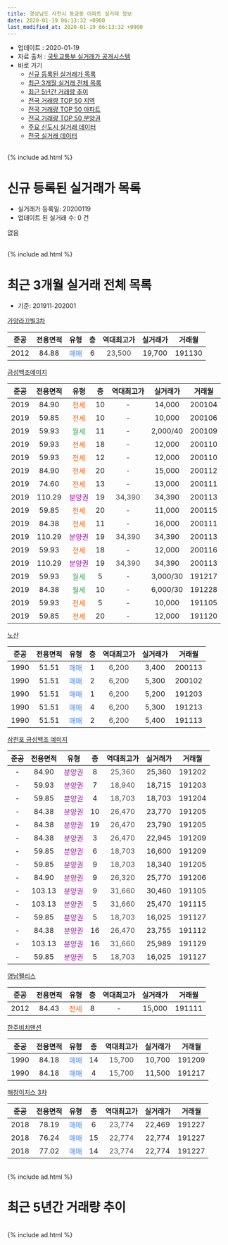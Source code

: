 ```yaml
---
title: 경상남도 사천시 동금동 아파트 실거래 정보
date: 2020-01-19 06:13:32 +0900
last_modified_at: 2020-01-19 06:13:32 +0900
---
```


* 업데이트 : 2020-01-19
* 자료 출처 : [국토교통부 실거래가 공개시스템](http://rt.molit.go.kr)
* 바로 가기
    * [신규 등록된 실거래가 목록](#신규-등록된-실거래가-목록)
    * [최근 3개월 실거래 전체 목록](#최근-3개월-실거래-전체-목록)
    * [최근 5년간 거래량 추이](#최근-5년간-거래량-추이)
    * [전국 거래량 TOP 50 지역](https://apt-info.github.io/apt-trade-info/최근-3개월-전국에서-가장-거래가-많이-발생한-지역)
    * [전국 거래량 TOP 50 아파트](https://apt-info.github.io/apt-trade-info/최근-3개월-전국에서-가장-거래가-많이-발생한-아파트)
    * [전국 거래량 TOP 50 분양권](https://apt-info.github.io/apt-trade-info/최근-3개월-전국에서-가장-거래가-많이-발생한-분양권)
    * [주요 신도시 실거래 데이터](https://apt-info.github.io/apt-trade-info/주요-신도시)
    * [전국 실거래 데이터](https://apt-info.github.io/apt-trade-info/전국)
<br>
{% include ad.html %}
<br>

# 신규 등록된 실거래가 목록
* 실거래가 등록일: 20200119
* 업데이트 된 실거래 수: 0 건

없음

<br>
{% include ad.html %}
<br>

# 최근 3개월 실거래 전체 목록
* 기준: 201911-202001


[가양라끄빌3차](https://search.naver.com/search.naver?query=%EA%B2%BD%EC%83%81%EB%82%A8%EB%8F%84+%EC%82%AC%EC%B2%9C%EC%8B%9C+%EB%8F%99%EA%B8%88%EB%8F%99+%EA%B0%80%EC%96%91%EB%9D%BC%EB%81%84%EB%B9%8C3%EC%B0%A8)

|준공|전용면적|유형|층|역대최고가|실거래가|거래월|
|:---:|:---:|:---:|:---:|:---:|:---:|:---:|
|2012|84.88|<span style="color:#4285f3">매매</span>|6|<span style="color:#444444">23,500</span>|19,700|191130|

[금성백조예미지](https://search.naver.com/search.naver?query=%EA%B2%BD%EC%83%81%EB%82%A8%EB%8F%84+%EC%82%AC%EC%B2%9C%EC%8B%9C+%EB%8F%99%EA%B8%88%EB%8F%99+%EA%B8%88%EC%84%B1%EB%B0%B1%EC%A1%B0%EC%98%88%EB%AF%B8%EC%A7%80)

|준공|전용면적|유형|층|역대최고가|실거래가|거래월|
|:---:|:---:|:---:|:---:|:---:|:---:|:---:|
|2019|84.90|<span style="color:#ff5a00">전세</span>|10|<span style="color:#444444">-</span>|14,000|200104|
|2019|59.85|<span style="color:#ff5a00">전세</span>|10|<span style="color:#444444">-</span>|10,000|200106|
|2019|59.93|<span style="color:#34a853">월세</span>|11|<span style="color:#444444">-</span>|2,000/40|200109|
|2019|59.93|<span style="color:#ff5a00">전세</span>|18|<span style="color:#444444">-</span>|12,000|200110|
|2019|59.93|<span style="color:#ff5a00">전세</span>|12|<span style="color:#444444">-</span>|12,000|200110|
|2019|84.90|<span style="color:#ff5a00">전세</span>|20|<span style="color:#444444">-</span>|15,000|200112|
|2019|74.60|<span style="color:#ff5a00">전세</span>|13|<span style="color:#444444">-</span>|13,000|200111|
|2019|110.29|<span style="color:#9C11A5">분양권</span>|19|<span style="color:#444444">34,390</span>|34,390|200113|
|2019|59.85|<span style="color:#ff5a00">전세</span>|20|<span style="color:#444444">-</span>|11,000|200115|
|2019|84.38|<span style="color:#ff5a00">전세</span>|11|<span style="color:#444444">-</span>|16,000|200111|
|2019|110.29|<span style="color:#9C11A5">분양권</span>|19|<span style="color:#444444">34,390</span>|34,390|200113|
|2019|59.93|<span style="color:#ff5a00">전세</span>|18|<span style="color:#444444">-</span>|12,000|200116|
|2019|110.29|<span style="color:#9C11A5">분양권</span>|19|<span style="color:#444444">34,390</span>|34,390|200113|
|2019|59.93|<span style="color:#34a853">월세</span>|5|<span style="color:#444444">-</span>|3,000/30|191217|
|2019|84.38|<span style="color:#34a853">월세</span>|10|<span style="color:#444444">-</span>|6,000/30|191228|
|2019|59.93|<span style="color:#ff5a00">전세</span>|5|<span style="color:#444444">-</span>|10,000|191105|
|2019|59.85|<span style="color:#ff5a00">전세</span>|20|<span style="color:#444444">-</span>|12,000|191120|

[노산](https://search.naver.com/search.naver?query=%EA%B2%BD%EC%83%81%EB%82%A8%EB%8F%84+%EC%82%AC%EC%B2%9C%EC%8B%9C+%EB%8F%99%EA%B8%88%EB%8F%99+%EB%85%B8%EC%82%B0)

|준공|전용면적|유형|층|역대최고가|실거래가|거래월|
|:---:|:---:|:---:|:---:|:---:|:---:|:---:|
|1990|51.51|<span style="color:#4285f3">매매</span>|1|<span style="color:#444444">6,200</span>|3,400|200113|
|1990|51.51|<span style="color:#4285f3">매매</span>|2|<span style="color:#444444">6,200</span>|5,300|200102|
|1990|51.51|<span style="color:#4285f3">매매</span>|1|<span style="color:#444444">6,200</span>|5,200|191203|
|1990|51.51|<span style="color:#4285f3">매매</span>|4|<span style="color:#444444">6,200</span>|5,300|191213|
|1990|51.51|<span style="color:#4285f3">매매</span>|2|<span style="color:#444444">6,200</span>|5,400|191113|

[삼천포 금성백조 예미지](https://search.naver.com/search.naver?query=%EA%B2%BD%EC%83%81%EB%82%A8%EB%8F%84+%EC%82%AC%EC%B2%9C%EC%8B%9C+%EB%8F%99%EA%B8%88%EB%8F%99+%EC%82%BC%EC%B2%9C%ED%8F%AC+%EA%B8%88%EC%84%B1%EB%B0%B1%EC%A1%B0+%EC%98%88%EB%AF%B8%EC%A7%80)

|준공|전용면적|유형|층|역대최고가|실거래가|거래월|
|:---:|:---:|:---:|:---:|:---:|:---:|:---:|
|-|84.90|<span style="color:#9C11A5">분양권</span>|8|<span style="color:#444444">25,360</span>|25,360|191202|
|-|59.93|<span style="color:#9C11A5">분양권</span>|7|<span style="color:#444444">18,940</span>|18,715|191203|
|-|59.85|<span style="color:#9C11A5">분양권</span>|4|<span style="color:#444444">18,703</span>|18,703|191204|
|-|84.38|<span style="color:#9C11A5">분양권</span>|10|<span style="color:#444444">26,470</span>|23,770|191205|
|-|84.38|<span style="color:#9C11A5">분양권</span>|19|<span style="color:#444444">26,470</span>|23,790|191205|
|-|84.38|<span style="color:#9C11A5">분양권</span>|3|<span style="color:#444444">26,470</span>|22,945|191209|
|-|59.85|<span style="color:#9C11A5">분양권</span>|6|<span style="color:#444444">18,703</span>|16,600|191209|
|-|59.85|<span style="color:#9C11A5">분양권</span>|9|<span style="color:#444444">18,703</span>|18,340|191205|
|-|84.90|<span style="color:#9C11A5">분양권</span>|9|<span style="color:#444444">26,320</span>|25,770|191206|
|-|103.13|<span style="color:#9C11A5">분양권</span>|9|<span style="color:#444444">31,660</span>|30,460|191105|
|-|103.13|<span style="color:#9C11A5">분양권</span>|5|<span style="color:#444444">31,660</span>|25,470|191115|
|-|59.85|<span style="color:#9C11A5">분양권</span>|5|<span style="color:#444444">18,703</span>|16,025|191127|
|-|84.38|<span style="color:#9C11A5">분양권</span>|16|<span style="color:#444444">26,470</span>|23,755|191112|
|-|103.13|<span style="color:#9C11A5">분양권</span>|16|<span style="color:#444444">31,660</span>|25,989|191129|
|-|59.85|<span style="color:#9C11A5">분양권</span>|5|<span style="color:#444444">18,703</span>|16,025|191127|

[영남팰리스](https://search.naver.com/search.naver?query=%EA%B2%BD%EC%83%81%EB%82%A8%EB%8F%84+%EC%82%AC%EC%B2%9C%EC%8B%9C+%EB%8F%99%EA%B8%88%EB%8F%99+%EC%98%81%EB%82%A8%ED%8C%B0%EB%A6%AC%EC%8A%A4)

|준공|전용면적|유형|층|역대최고가|실거래가|거래월|
|:---:|:---:|:---:|:---:|:---:|:---:|:---:|
|2012|84.43|<span style="color:#ff5a00">전세</span>|8|<span style="color:#444444">-</span>|15,000|191111|

[한주비치맨션](https://search.naver.com/search.naver?query=%EA%B2%BD%EC%83%81%EB%82%A8%EB%8F%84+%EC%82%AC%EC%B2%9C%EC%8B%9C+%EB%8F%99%EA%B8%88%EB%8F%99+%ED%95%9C%EC%A3%BC%EB%B9%84%EC%B9%98%EB%A7%A8%EC%85%98)

|준공|전용면적|유형|층|역대최고가|실거래가|거래월|
|:---:|:---:|:---:|:---:|:---:|:---:|:---:|
|1990|84.18|<span style="color:#4285f3">매매</span>|14|<span style="color:#444444">15,700</span>|10,700|191209|
|1990|84.18|<span style="color:#4285f3">매매</span>|4|<span style="color:#444444">15,700</span>|11,500|191217|


<script async src="//pagead2.googlesyndication.com/pagead/js/adsbygoogle.js"></script>
<!-- 기본 -->
<ins class="adsbygoogle"
     style="display:block"
     data-ad-client="ca-pub-1142216861245946"
     data-ad-slot="4805727019"
     data-ad-format="auto"
     data-full-width-responsive="true"></ins>
<script>
(adsbygoogle = window.adsbygoogle || []).push({});
</script>


[해창이지스 3차](https://search.naver.com/search.naver?query=%EA%B2%BD%EC%83%81%EB%82%A8%EB%8F%84+%EC%82%AC%EC%B2%9C%EC%8B%9C+%EB%8F%99%EA%B8%88%EB%8F%99+%ED%95%B4%EC%B0%BD%EC%9D%B4%EC%A7%80%EC%8A%A4+3%EC%B0%A8)

|준공|전용면적|유형|층|역대최고가|실거래가|거래월|
|:---:|:---:|:---:|:---:|:---:|:---:|:---:|
|2018|78.19|<span style="color:#4285f3">매매</span>|6|<span style="color:#444444">23,774</span>|22,469|191227|
|2018|76.24|<span style="color:#4285f3">매매</span>|15|<span style="color:#444444">22,774</span>|22,774|191227|
|2018|77.02|<span style="color:#4285f3">매매</span>|14|<span style="color:#444444">23,774</span>|22,774|191227|


<br>
{% include ad.html %}
<br>

# 최근 5년간 거래량 추이


<div style="width:100%;">
    <canvas id="deal_progress" height="200"></canvas>
</div>

<script>
new Chart(document.getElementById("deal_progress"), {
    type: 'line',
    data: {
        labels: ['201501','201502','201503','201504','201505','201506','201507','201508','201509','201510','201511','201512','201601','201602','201603','201604','201605','201606','201607','201608','201609','201610','201611','201612','201701','201702','201703','201704','201705','201706','201707','201708','201709','201710','201711','201712','201801','201802','201803','201804','201805','201806','201807','201808','201809','201810','201811','201812','201901','201902','201903','201904','201905','201906','201907','201908','201909','201910','201911','201912','202001'],
        datasets: [{
            label: '매매',
            pointRadius: 1,
            data: [9, 8, 17, 16, 20, 18, 16, 16, 8, 20, 21, 6, 7, 7, 11, 9, 23, 22, 11, 19, 8, 6, 6, 7, 7, 19, 34, 24, 13, 6, 4, 10, 3, 6, 1, 13, 15, 13, 8, 8, 11, 8, 7, 7, 4, 6, 4, 2, 2, 2, 3, 1, 8, 3, 4, 5, 2, 3, 8, 16, 5],
            borderColor: "rgba(255, 201, 14, 1)",
            backgroundColor: "rgba(255, 201, 14, 0.5)",
            fill: false,
            lineTension: 0
        },{
            label: '전월세',
            pointRadius: 1,
            data: [2, 2, 4, 2, 0, 3, 5, 2, 1, 2, 2, 1, 1, 2, 0, 0, 2, 5, 3, 0, 1, 0, 0, 0, 0, 0, 0, 0, 0, 0, 0, 2, 0, 1, 0, 0, 0, 0, 1, 0, 0, 0, 1, 1, 1, 0, 2, 0, 0, 0, 0, 0, 0, 0, 0, 1, 0, 1, 3, 2, 10],
            borderColor: "rgba(0, 141, 185, 1)",
            backgroundColor: "rgba(0, 141, 185, 0.5)",
            fill: false,
            lineTension: 0
        }
        ]
    },
    options: {
        responsive: true,
        title: {
            display: false
        },
        tooltips: {
            mode: 'index',
            intersect: false
        },
        hover: {
            mode: 'nearest',
            intersect: true
        },
        scales: {
            xAxes: [{
                display: true,
                scaleLabel: {
                    display: true,
                    labelString: '년/월'
                }
            }],
            yAxes: [{
                display: true,
                ticks: {
                    suggestedMin: 0,
                },
                scaleLabel: {
                    display: true,
                    labelString: '실거래 수'
                }
            }]
        }
    }
});

</script>


<br>
{% include ad.html %}
<br>

